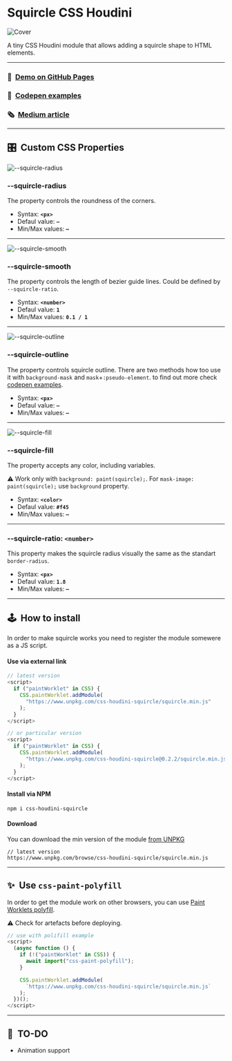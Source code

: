 # Squircle CSS Houdini

![Cover](https://raw.githubusercontent.com/PavelLaptev/squircle-houdini-css/main/README-images/cover.png)

A tiny CSS Houdini module that allows adding a squircle shape to HTML elements.

---

### 🎻  [Demo on GitHub Pages](https://pavellaptev.github.io/squircle-houdini-css/)

### 👾  [Codepen examples](https://codepen.io/collection/XjgQqp)

### 🗞  [Medium article](https://pavellaptev.medium.com/squircles-on-the-web-houdini-to-the-rescue-5ef11f646b72)

---

## 🎛  Custom CSS Properties

![--squircle-radius](https://raw.githubusercontent.com/PavelLaptev/squircle-houdini-css/main/README-images/--squircle-radius.png)

### --squircle-radius

The property controls the roundness of the corners.

- Syntax: **`<px>`**
- Defaul value: **`—`**
- Min/Max values: **`—`**

---

![--squircle-smooth](https://raw.githubusercontent.com/PavelLaptev/squircle-houdini-css/main/README-images/--squircle-smooth.png)

### --squircle-smooth

The property controls the length of bezier guide lines. Could be defined by `--squircle-ratio`.

- Syntax: **`<number>`**
- Defaul value: **`1`**
- Min/Max values: **`0.1 / 1`**

---

![--squircle-outline](https://raw.githubusercontent.com/PavelLaptev/squircle-houdini-css/main/README-images/--squircle-outline.png)

### --squircle-outline

The property controls squircle outline. There are two methods how too use it with `background-mask` and `mask`+`:pseudo-element`. to find out more check [codepen examples](https://codepen.io/collection/XjgQqp).

- Syntax: **`<px>`**
- Defaul value: **`—`**
- Min/Max values: **`—`**

---

![--squircle-fill](https://raw.githubusercontent.com/PavelLaptev/squircle-houdini-css/main/README-images/--squircle-fill.png)

### --squircle-fill

The property accepts any color, including variables.

⚠️ Work only with `background: paint(squircle);`. For `mask-image: paint(squircle);` use `background` property.

- Syntax: **`<color>`**
- Defaul value: **`#f45`**
- Min/Max values: **`—`**

---

### --squircle-ratio: `<number>`

This property makes the squircle radius visually the same as the standart `border-radius`.

- Syntax: **`<px>`**
- Defaul value: **`1.8`**
- Min/Max values: **`—`**

---

## 🕹  How to install

In order to make squircle works you need to register the module somewere as a JS script.

#### Use via external link

```js
// latest version
<script>
  if ("paintWorklet" in CSS) {
    CSS.paintWorklet.addModule(
      "https://www.unpkg.com/css-houdini-squircle/squircle.min.js"
    );
  }
</script>

// or particular version
<script>
  if ("paintWorklet" in CSS) {
    CSS.paintWorklet.addModule(
      "https://www.unpkg.com/css-houdini-squircle@0.2.2/squircle.min.js"
    );
  }
</script>
```

#### Install via NPM

```
npm i css-houdini-squircle
```

#### Download

You can download the min version of the module [from UNPKG](https://www.unpkg.com/browse/css-houdini-squircle/squircle.min.js)

```
// latest version
https://www.unpkg.com/browse/css-houdini-squircle/squircle.min.js
```

---

## ✨  Use `css-paint-polyfill`

In order to get the module work on other browsers, you can use [Paint Worklets polyfill](https://github.com/GoogleChromeLabs/css-paint-polyfill).

⚠️ Check for artefacts before deploying.

```js
// use with polifill example
<script>
  (async function () {
    if (!("paintWorklet" in CSS)) {
      await import("css-paint-polyfill");
    }

    CSS.paintWorklet.addModule(
      `https://www.unpkg.com/css-houdini-squircle/squircle.min.js`
    );
  })();
</script>
```

---

## 🚬  TO-DO

- Animation support
